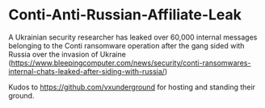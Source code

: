# Conti-Anti-Russian-Affiliate-Leak

A Ukrainian security researcher has leaked over 60,000 internal messages belonging to the Conti ransomware operation after the gang sided with Russia over the invasion of Ukraine (https://www.bleepingcomputer.com/news/security/conti-ransomwares-internal-chats-leaked-after-siding-with-russia/)

Kudos to https://github.com/vxunderground for hosting and standing their ground. 
